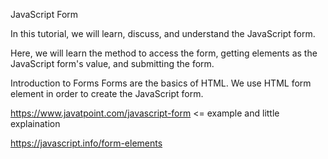 JavaScript Form

In this tutorial, we will learn, discuss, and understand the JavaScript form. 

Here, we will learn the method to access the form, getting elements as the JavaScript form's value, and submitting the form.

Introduction to Forms
Forms are the basics of HTML. We use HTML form element in order to create the JavaScript form.

https://www.javatpoint.com/javascript-form <= example and little explaination 

https://javascript.info/form-elements
